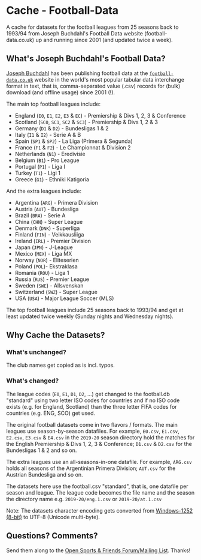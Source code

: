 # Cache - Football-Data

A cache for datasets for the football leagues from 25 seasons back to 1993/94 from Joseph Buchdahl's Football Data website (football-data.co.uk) up and running since 2001 (and updated twice a week).


## What's Joseph Buchdahl's Football Data?

[Joseph Buchdahl](https://twitter.com/12Xpert) has been publishing football data
at the [`football-data.co.uk`](https://www.football-data.co.uk/data.php) website
in the world's most popular tabular data interchange format in text, that is,
comma-separated value (.csv) records for (bulk) download (and offline usage) since 2001 (!).

The main top football leagues include:

- England (`E0`, `E1`, `E2`, `E3` & `EC`) - Premiership & Divs 1, 2, 3 & Conference
- Scotland  (`SC0`, `SC1`, `SC2` & `SC3`) - Premiership & Divs 1, 2 & 3
- Germany (`D1` & `D2`) - Bundesligas 1 & 2
- Italy (`I1` & `I2`) - Serie A & B
- Spain (`SP1` & `SP2`) - La Liga (Primera & Segunda)
- France (`F1` & `F2`) -  Le Championnat & Division 2
- Netherlands (`N1`) - Eredivisie
- Belgium (`B1`) - Pro League
- Portugal (`P1`) - Liga I
- Turkey (`T1`) - Ligi 1
- Greece (`G1`) -  Ethniki Katigoria

And the extra leagues include:

- Argentina (`ARG`) - Primera Division
- Austria (`AUT`) -  Bundesliga
- Brazil (`BRA`) -  Serie A
- China (`CHN`) - Super League
- Denmark (`DNK`) -  Superliga
- Finland (`FIN`) -  Veikkausliiga
- Ireland (`IRL`) - Premier Division
- Japan (`JPN`) -  J-League
- Mexico (`MEX`) -  Liga MX
- Norway (`NOR`) -  Eliteserien
- Poland (`POL`)-  Ekstraklasa
- Romania (`ROU`) -  Liga 1
- Russia (`RUS`) - Premier League
- Sweden (`SWE`) -   Allsvenskan
- Switzerland (`SWZ`) -  Super League
- USA (`USA`) -  Major League Soccer (MLS)


The top football leagues include 25 seasons back to 1993/94
and get at least updated twice weekly
(Sunday nights and Wednesday nights).




## Why Cache the Datasets?

### What's unchanged?

The club names get copied as is incl. typos.


### What's changed?

The league codes (`E0`, `E1`, `D1`, `D2`, ...) get changed to
the football.db "standard" using two letter ISO codes for countries
and if no ISO code exists (e.g. for England, Scotland) than the three letter FIFA codes for countries (e.g. ENG, SCO) get used.

The original football datasets come in two flavors / formats.
The main leagues use season-by-season datafiles.
For example, `E0.csv`, `E1.csv`, `E2.csv`, `E3.csv` & `E4.csv` in the `2019-20`
season directory hold the matches for the English Premiership & Divs 1, 2, 3 & Conference;
`D1.csv` & `D2.csv` for the Bundesligas 1 & 2 and so on.

The extra leagues use an all-seasons-in-one datafile.
For example, `ARG.csv`
holds all seasons of the Argentinian Primera Division;
`AUT.csv` for the Austrian Bundesliga and so on.

The datasets here use the football.csv "standard", that is, one datafile
per season and league. The league code becomes the file name and the season the
directory name e.g. `2019-20/eng.1.csv` or `2019-20/at.1.csv`


Note: The datasets character encoding gets converted from
[Windows-1252 (8-bit)](https://en.wikipedia.org/wiki/Windows-1252) to UTF-8 (Unicode multi-byte).





## Questions? Comments?

Send them along to the
[Open Sports & Friends Forum/Mailing List](http://groups.google.com/group/opensport).
Thanks!

